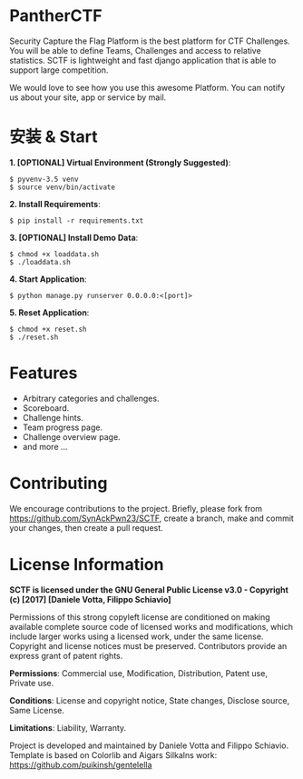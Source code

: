 # PantherCTF
Security Capture the Flag Platform is the best platform for CTF Challenges. You will be able to define Teams, Challenges and access to relative statistics. SCTF is lightweight and fast django application that is able to support large competition. 

We would love to see how you use this awesome Platform. You can notify us about your site, app or service by mail. 

# 安装 & Start
<b>1. [OPTIONAL] Virtual Environment (Strongly Suggested)</b>: 
	
	$ pyvenv-3.5 venv
	$ source venv/bin/activate

<b>2. Install Requirements</b>:

	$ pip install -r requirements.txt

<b>3. [OPTIONAL] Install Demo Data</b>:
	
	$ chmod +x loaddata.sh
	$ ./loaddata.sh

<b>4. Start Application</b>:
	
	$ python manage.py runserver 0.0.0.0:<[port]>
	
<b>5. Reset Application</b>:
	
	$ chmod +x reset.sh
	$ ./reset.sh
	
# Features

* Arbitrary categories and challenges.
* Scoreboard.
* Challenge hints.
* Team progress page.
* Challenge overview page.
* and more ...


# Contributing

We encourage contributions to the project. Briefly, please fork from https://github.com/SynAckPwn23/SCTF, create a branch, make and commit your changes, then create a pull request.

# License Information
<b>SCTF is licensed under the GNU General Public License v3.0 - Copyright (c) [2017] [Daniele Votta, Filippo Schiavio]</b>

Permissions of this strong copyleft license are conditioned on making available complete source code of licensed works and modifications, which include larger works using a licensed work, under the same license. Copyright and license notices must be preserved. Contributors provide an express grant of patent rights.

<b>Permissions</b>: Commercial use, Modification, Distribution, Patent use, Private use.

<b>Conditions</b>: License and copyright notice, State changes, Disclose source, Same License.

<b>Limitations</b>: Liability, Warranty.

Project is developed and maintained by Daniele Votta and Filippo Schiavio.
Template is based on Colorlib and Aigars Silkalns work: https://github.com/puikinsh/gentelella
